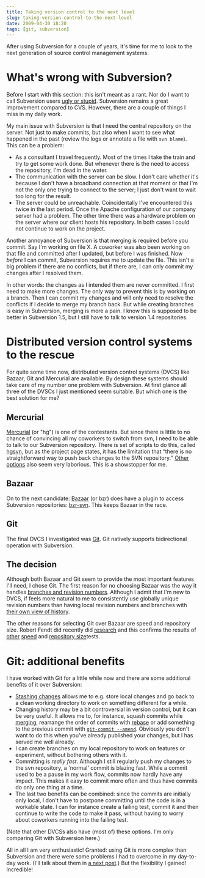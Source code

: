 ```yaml
---
title: Taking version control to the next level
slug: taking-version-control-to-the-next-level
date: 2009-04-30 18:20
tags: [git, subversion]
---
```


After using Subversion for a couple of years, it's time for me to look
to the next generation of source control management systems.

# What's wrong with Subversion?

Before I start with this section: this isn't meant as a rant. Nor do I
want to call Subversion users
[ugly or stupid](http://www.youtube.com/watch?v=4XpnKHJAok8). Subversion
remains a great improvement compared to CVS. However, there are a
couple of things I miss in my daily work.

My main issue with Subversion is that I need the central repository on
the server. Not just to make commits, but also when I want to see what
happened in the past (review the logs or annotate a file with `svn
blame`). This can be a problem:

- As a consultant I travel frequently. Most of the times I take the
  train and try to get some work done. But whenever there is the need
  to access the repository, I'm dead in the water.
- The communication with the server can be slow. I don't care whether
  it's because I don't have a broadband connection at that moment or
  that I'm not the only one trying to connect to the server; I just
  don't want to wait too long for the result.
- The server could be unreachable. Coincidentally I've encountered
  this twice in the last period. Once the Apache configuration of our
  company server had a problem. The other time there was a hardware
  problem on the server where our client hosts his repository. In both
  cases I could not continue to work on the project.

Another annoyance of Subversion is that merging is required before you
commit. Say I'm working on file X. A coworker was also been working on
that file and committed after I updated, but before I was
finished. Now *before* I can commit, Subversion requires me to update
the file. This isn't a big problem if there are no conflicts, but if
there are, I can only commit my changes after I resolved them.

In other words: the changes as I intended them are never committed. I
first need to make more changes. The only way to prevent this is by
working on a branch. Then I can commit my changes and will only need
to resolve the conflicts if I decide to merge my branch back. But
while creating branches is easy in Subversion, merging is more a
pain. I know this is supposed to be better in Subversion 1.5, but I
still have to talk to version 1.4 repositories.

# Distributed version control systems to the rescue

For quite some time now, distributed version control systems (DVCS)
like Bazaar, Git and Mercurial are available. By design these systems
should take care of my number one problem with Subversion. At first
glance all three of the DVSCs I just mentioned seem suitable. But
which one is the best solution for me?

## Mercurial

[Mercurial](http://mercurial.selenic.com/) (or "hg") is one of the
contestants. But since there is little to no chance of convincing all
my coworkers to switch from svn, I need to be able to talk to our
Subversion repository. There is set of scripts to do this, called
[hgsvn](http://pypi.python.org/pypi/hgsvn), but as the project page
states, it has the limitation that <q>there is no straightforward way
to push back changes to the SVN repository.</q>
[Other options](http://www.selenic.com/mercurial/wiki/index.cgi/WorkingWithSubversion)
also seem very laborious. This is a showstopper for me.

## Bazaar

On to the next candidate: [Bazaar](http://bazaar-vcs.org/) (or bzr)
does have a plugin to access Subversion repositories:
[bzr-svn](http://bazaar-vcs.org/BzrForeignBranches/Subversion). This
keeps Bazaar in the race.

## Git

The final DVCS I investigated was [Git](http://git-scm.com/). Git
natively supports bidirectional operation with Subversion.

## The decision

Although both Bazaar and Git seem to provide the most important
features I'll need, I chose Git. The first reason for no choosing
Bazaar was the way it handles
[branches and revision numbers](http://doc.bazaar-vcs.org/bzr.dev/en/user-guide/index.html#bazaar-zen). Although
I admit that I'm new to DVCS, if feels more natural to me to
consistently use globally unique revision numbers than having local
revision numbers and branches with
[their own view of history](http://doc.bazaar-vcs.org/bzr.dev/en/user-guide/index.html#each-branch-has-its-own-view-of-history).

The other reasons for selecting Git over Bazaar are speed and
repository size. Robert Fendt did recently did
[research](http://ldn.linuxfoundation.org/article/dvcs-round-one-system-rule-them-all-part-3)
and this confirms the results of
[other](http://www.infoq.com/articles/dvcs-guide)
[speed](http://laserjock.wordpress.com/2008/05/09/bzr-git-and-hg-performance-on-the-linux-tree/)
and
[repository size](http://vcscompare.blogspot.com/2008/06/git-mercurial-bazaar-repository-size.html)tests.

# Git: additional benefits

I have worked with Git for a little while now and there are some
additional benefits of it over Subversion:

- [Stashing changes](http://www.kernel.org/pub/software/scm/git/docs/git-stash.html)
  allows me to e.g. store local changes and go back to a clean working
  directory to work on something different for a while.
- Changing history may be a bit controversial in version control, but
  it can be very useful. It allows me to, for instance, squash commits
  while
  [merging](http://www.kernel.org/pub/software/scm/git/docs/git-merge.html),
  rearrange the order of commits with
  [rebase](http://www.kernel.org/pub/software/scm/git/docs/git-rebase.html)
  or add something to the previous commit with
  [`git-commit --amend`](http://www.kernel.org/pub/software/scm/git/docs/git-commit.html). Obviously
  you don't want to do this when you've already published your
  changes, but I has served me well already.
- I can create branches on my local repository to work on features or
  experiment, without bothering others with it.
- Committing is *really fast*. Although I still regularly push my
  changes to the svn repository, a 'normal' commit is blazing
  fast. While a commit used to be a pause in my work flow, commits now
  hardly have any impact. This makes it easy to commit more often and
  thus have commits do only one thing at a time.
- The last two benefits can be combined: since the commits are
  initially only local, I don't have to postpone committing until the
  code is in a workable state. I can for instance create a failing
  test, commit it and then continue to write the code to make it pass,
  without having to worry about coworkers running into the failing
  test.

(Note that other DVCSs also have (most of) these options. I'm only
comparing Git with Subversion here.)

All in all I am very enthusiastic! Granted: using Git is more complex
than Subversion and there were some problems I had to overcome in my
day-to-day work. (I'll talk about them in
[a next post](/weblog/2009/05/03/using-git-when-developing-plone-applications/).)
But the flexibility I gained! Incredible!

